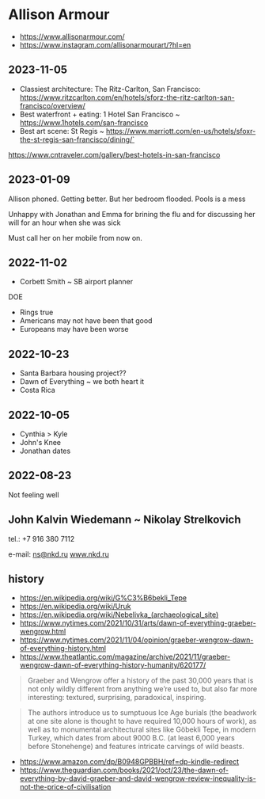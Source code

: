 # Allison Armour

* https://www.allisonarmour.com/
* https://www.instagram.com/allisonarmourart/?hl=en


## 2023-11-05

* Classiest architecture: The Ritz-Carlton, San Francisco: https://www.ritzcarlton.com/en/hotels/sforz-the-ritz-carlton-san-francisco/overview/
* Best waterfront + eating: 1 Hotel San Francisco ~ https://www.1hotels.com/san-francisco
* Best art scene: St Regis ~ https://www.marriott.com/en-us/hotels/sfoxr-the-st-regis-san-francisco/dining/`

https://www.cntraveler.com/gallery/best-hotels-in-san-francisco

## 2023-01-09

Allison phoned. Getting better. But her bedroom flooded. Pools is a mess

Unhappy with Jonathan and Emma for brining the flu and for discussing her will for an hour when she was sick

Must call her on her mobile from now on.


## 2022-11-02

* Corbett Smith ~ SB airport planner

DOE
* Rings true
* Americans may not have been that good
* Europeans may have been worse


## 2022-10-23

* Santa Barbara housing project??
* Dawn of Everything ~ we both heart it
* Costa Rica


## 2022-10-05

* Cynthia > Kyle
* John's Knee
* Jonathan dates


## 2022-08-23

Not feeling well


## John Kalvin Wiedemann ~ Nikolay Strelkovich

tel.: +7 916 380 7112

e-mail: ns@nkd.ru
www.nkd.ru


## history

* https://en.wikipedia.org/wiki/G%C3%B6bekli_Tepe
* https://en.wikipedia.org/wiki/Uruk
* https://en.wikipedia.org/wiki/Nebelivka_(archaeological_site)
* https://www.nytimes.com/2021/10/31/arts/dawn-of-everything-graeber-wengrow.html
* https://www.nytimes.com/2021/11/04/opinion/graeber-wengrow-dawn-of-everything-history.html
* https://www.theatlantic.com/magazine/archive/2021/11/graeber-wengrow-dawn-of-everything-history-humanity/620177/
> Graeber and Wengrow offer a history of the past 30,000 years that is not only wildly different from anything we’re used to, but also far more interesting: textured, surprising, paradoxical, inspiring.

>The authors introduce us to sumptuous Ice Age burials (the beadwork at one site alone is thought to have required 10,000 hours of work), as well as to monumental architectural sites like Göbekli Tepe, in modern Turkey, which dates from about 9000 B.C. (at least 6,000 years before Stonehenge) and features intricate carvings of wild beasts.

* https://www.amazon.com/dp/B0948GPBBH/ref=dp-kindle-redirect
* https://www.theguardian.com/books/2021/oct/23/the-dawn-of-everything-by-david-graeber-and-david-wengrow-review-inequality-is-not-the-price-of-civilisation